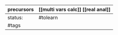 | precursors | [[multi vars calc]] [[real anal]] |
| ---------- | --------------------------------- |
| status:    | #tolearn                          |
| #tags      |                                   |
